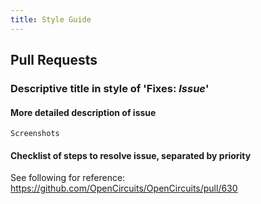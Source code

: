 ```yaml
---
title: Style Guide
---
```


## Pull Requests
### Descriptive title in style of 'Fixes: *Issue*'
#### More detailed description of issue
```
Screenshots
````
#### Checklist of steps to resolve issue, separated by priority
See following for reference:
https://github.com/OpenCircuits/OpenCircuits/pull/630